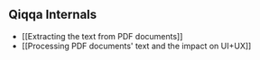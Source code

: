 ## Qiqqa Internals

+ [[Extracting the text from PDF documents]]
+ [[Processing PDF documents' text and the impact on UI+UX]]
